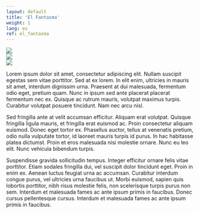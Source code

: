```yaml
---
layout: default
title: 'El Fantasma'
weight: 1
lang: es
ref: el_fantasma
---
```


<div class="pure-g gutters chocolat-galeria" data-chocolat-title="set title">
	<div class="pure-u-1 pure-u-sm-1-3"><a class="chocolat-image" href="//placehold.it/600x900" title="caption image 1">
		<img src="//placehold.it/300x450" class="pure-img" />
	</a></div>
	<div class="pure-u-1 pure-u-sm-1-3"><a class="chocolat-image" href="//placehold.it/600x900" title="caption image 2">
		<img src="//placehold.it/300x450" class="pure-img" />
	</a></div>
	<div class="pure-u-1 pure-u-sm-1-3"><a class="chocolat-image" href="//placehold.it/600x900" title="caption image 3">
		<img src="//placehold.it/300x450" class="pure-img" />
	</a></div>
</div>

Lorem ipsum dolor sit amet, consectetur adipiscing elit. Nullam suscipit egestas sem vitae porttitor. Sed at ex lorem. In elit enim, ultricies in mauris sit amet, interdum dignissim urna. Praesent at dui malesuada, fermentum odio eget, pretium quam. Nunc in ipsum sed ante placerat placerat fermentum nec ex. Quisque ac rutrum mauris, volutpat maximus turpis. Curabitur volutpat posuere tincidunt. Nam nec arcu nisl.  

Sed fringilla ante at velit accumsan efficitur. Aliquam erat volutpat. Quisque fringilla ligula mauris, et fringilla erat euismod ac. Proin consectetur aliquam euismod. Donec eget tortor ex. Phasellus auctor, tellus at venenatis pretium, odio nulla vulputate tortor, id laoreet mauris turpis id purus. In hac habitasse platea dictumst. Proin et eros malesuada nisi molestie ornare. Nunc eu leo elit. Nunc vehicula bibendum turpis.  

Suspendisse gravida sollicitudin tempus. Integer efficitur ornare felis vitae porttitor. Etiam sodales fringilla dui, vel suscipit dolor tincidunt eget. Proin in enim ex. Aenean luctus feugiat urna ac accumsan. Curabitur interdum congue purus, vel ultricies urna faucibus ut. Morbi euismod, sapien quis lobortis porttitor, nibh risus molestie felis, non scelerisque turpis purus non sem. Interdum et malesuada fames ac ante ipsum primis in faucibus. Donec cursus pellentesque cursus. Interdum et malesuada fames ac ante ipsum primis in faucibus.
